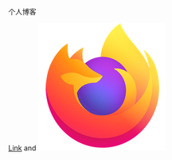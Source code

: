 
个人博客

[Link](/beginner-html-site-styled/index.html) and ![Image](/beginner-html-site-styled/images/firefox-icon.png) 

